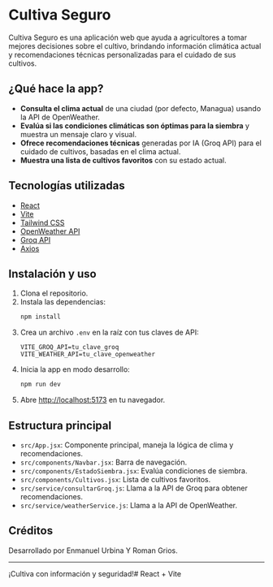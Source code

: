 # Cultiva Seguro

Cultiva Seguro es una aplicación web que ayuda a agricultores a tomar mejores decisiones sobre el cultivo, brindando información climática actual y recomendaciones técnicas personalizadas para el cuidado de sus cultivos.

## ¿Qué hace la app?

- **Consulta el clima actual** de una ciudad (por defecto, Managua) usando la API de OpenWeather.
- **Evalúa si las condiciones climáticas son óptimas para la siembra** y muestra un mensaje claro y visual.
- **Ofrece recomendaciones técnicas** generadas por IA (Groq API) para el cuidado de cultivos, basadas en el clima actual.
- **Muestra una lista de cultivos favoritos** con su estado actual.

## Tecnologías utilizadas

- [React](https://react.dev/)
- [Vite](https://vitejs.dev/)
- [Tailwind CSS](https://tailwindcss.com/)
- [OpenWeather API](https://openweathermap.org/api)
- [Groq API](https://console.groq.com/)
- [Axios](https://axios-http.com/)

## Instalación y uso

1. Clona el repositorio.
2. Instala las dependencias:
   ```sh
   npm install
   ```
3. Crea un archivo `.env` en la raíz con tus claves de API:
   ```
   VITE_GROQ_API=tu_clave_groq
   VITE_WEATHER_API=tu_clave_openweather
   ```
4. Inicia la app en modo desarrollo:
   ```sh
   npm run dev
   ```
5. Abre [http://localhost:5173](http://localhost:5173) en tu navegador.

## Estructura principal

- `src/App.jsx`: Componente principal, maneja la lógica de clima y recomendaciones.
- `src/components/Navbar.jsx`: Barra de navegación.
- `src/components/EstadoSiembra.jsx`: Evalúa condiciones de siembra.
- `src/components/Cultivos.jsx`: Lista de cultivos favoritos.
- `src/service/consultarGroq.js`: Llama a la API de Groq para obtener recomendaciones.
- `src/service/weatherService.js`: Llama a la API de OpenWeather.

## Créditos

Desarrollado por Enmanuel Urbina Y Roman Grios.

---
¡Cultiva con información y seguridad!# React + Vite
